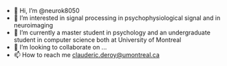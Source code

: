 - 👋 Hi, I’m @neurok8050
- 👀 I’m interested in signal processing in psychophysiological signal and in neuroimaging
- 🌱 I’m currently a master student in psychology and an undergraduate student in computer science both at University of Montreal
- 💞️ I’m looking to collaborate on ...
- 📫 How to reach me clauderic.deroy@umontreal.ca

<!---
neurok8050/neurok8050 is a ✨ special ✨ repository because its `README.md` (this file) appears on your GitHub profile.
You can click the Preview link to take a look at your changes.
--->
